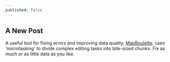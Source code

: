 ```yaml
---
published: false
---
```


## A New Post

A useful tool for fixing errors and improving data quality, [MapRoulette](http://maproulette.org/), uses 'microtasking' to divide complex editing tasks into bite-sized chunks. Fix as much or as little data as you like. 
